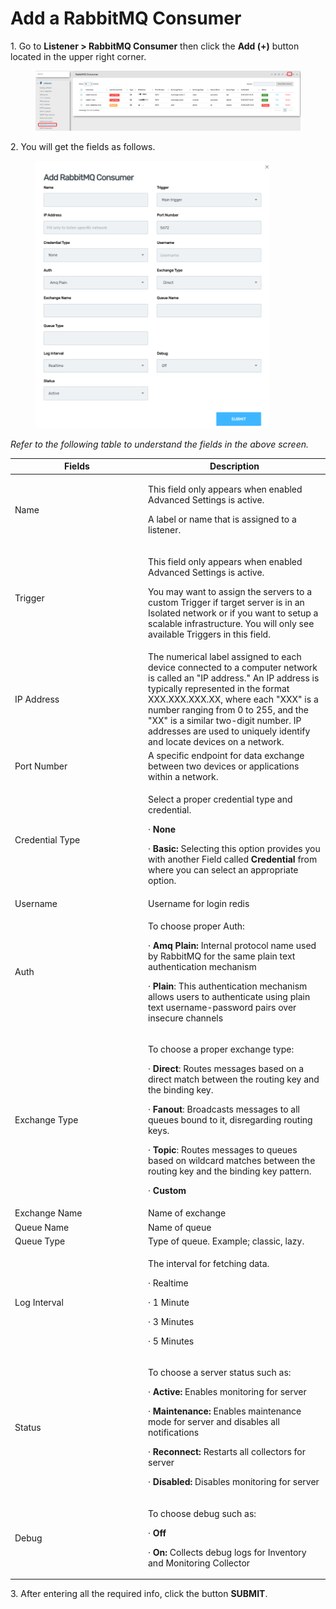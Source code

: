 # Add a RabbitMQ Consumer

1\.      Go to **Listener > RabbitMQ Consumer** then click the **Add (+)** button located in the upper right corner.&#x20;

<figure><img src="../../../../.gitbook/assets/image (304).png" alt=""><figcaption></figcaption></figure>

2\.      You will get the fields as follows.

<div align="left">

<figure><img src="../../../../.gitbook/assets/image (305).png" alt="" width="375"><figcaption></figcaption></figure>

</div>

_Refer to the following table to understand the fields in the above screen._&#x20;

<table><thead><tr><th width="199">Fields</th><th>Description</th></tr></thead><tbody><tr><td>Name </td><td><p>This field only appears when enabled Advanced Settings is active.</p><p>A label or name that is assigned to a listener. </p></td></tr><tr><td>Trigger</td><td><p>This field only appears when enabled Advanced Settings is active.</p><p>You may want to assign the servers to a custom Trigger if target server is in an Isolated network or if you want to setup a scalable infrastructure. You will only see available Triggers in this field.</p></td></tr><tr><td>IP Address </td><td>The numerical label assigned to each device connected to a computer network is called an "IP address." An IP address is typically represented in the format XXX.XXX.XXX.XX, where each "XXX" is a number ranging from 0 to 255, and the "XX" is a similar two-digit number. IP addresses are used to uniquely identify and locate devices on a network. </td></tr><tr><td>Port Number </td><td> A specific endpoint for data exchange between two devices or applications within a network. </td></tr><tr><td>Credential Type</td><td><p>Select a proper credential type and credential.</p><p>·       <strong>None</strong></p><p>·       <strong>Basic:</strong> Selecting this option provides you with another Field called <strong>Credential</strong> from where you can select an appropriate option.</p></td></tr><tr><td>Username</td><td>Username for login redis </td></tr><tr><td>Auth</td><td><p>To choose proper Auth: </p><p>·       <strong>Amq Plain:</strong> Internal protocol name used by RabbitMQ for the same plain text authentication mechanism</p><p>·       <strong>Plain</strong>: This authentication mechanism allows users to authenticate using plain text username-password pairs over insecure channels</p></td></tr><tr><td>Exchange Type</td><td><p>To choose a proper exchange type:</p><p>·       <strong>Direct</strong>: Routes messages based on a direct match between the routing key and the binding key.</p><p>·       <strong>Fanout</strong>: Broadcasts messages to all queues bound to it, disregarding routing keys.</p><p>·       <strong>Topic</strong>: Routes messages to queues based on wildcard matches between the routing key and the binding key pattern.</p><p>·       <strong>Custom</strong></p></td></tr><tr><td>Exchange Name</td><td>Name of exchange</td></tr><tr><td>Queue Name</td><td>Name of queue</td></tr><tr><td>Queue Type</td><td>Type of queue. Example; classic, lazy.</td></tr><tr><td>Log Interval</td><td><p>The interval for fetching data.</p><p>·       Realtime</p><p>·       1 Minute</p><p>·       3 Minutes</p><p>·       5 Minutes</p></td></tr><tr><td>Status </td><td><p>To choose a server status such as: </p><p>·       <strong>Active:</strong> Enables monitoring for server</p><p>·       <strong>Maintenance:</strong> Enables maintenance mode for server and disables all notifications</p><p>·       <strong>Reconnect:</strong> Restarts all collectors for server</p><p>·       <strong>Disabled:</strong> Disables monitoring for server</p></td></tr><tr><td>Debug </td><td><p>To choose debug such as:</p><p>·       <strong>Off</strong></p><p>·       <strong>On:</strong> Collects debug logs for Inventory and Monitoring Collector</p></td></tr></tbody></table>

3\.      After entering all the required info, click the button **SUBMIT**.
